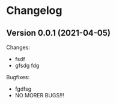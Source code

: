 # Changelog


## Version 0.0.1 (2021-04-05)

Changes:

* fsdf
* gfsdg fdg

Bugfixes:

* fgdfsg
* NO MORER BUGS!!!
